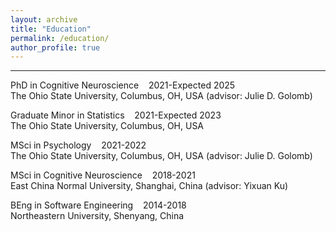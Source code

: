 ```yaml
---
layout: archive
title: "Education"
permalink: /education/
author_profile: true
---
```


---
PhD in Cognitive Neuroscience&nbsp;&nbsp;&nbsp;&nbsp;2021-Expected 2025  
The Ohio State University, Columbus, OH, USA (advisor: Julie D. Golomb)

Graduate Minor in Statistics&nbsp;&nbsp;&nbsp;&nbsp;2021-Expected 2023  
The Ohio State University, Columbus, OH, USA

MSci in Psychology&nbsp;&nbsp;&nbsp;&nbsp;2021-2022  
The Ohio State University, Columbus, OH, USA (advisor: Julie D. Golomb)

MSci in Cognitive Neuroscience&nbsp;&nbsp;&nbsp;&nbsp;2018-2021  
East China Normal University, Shanghai, China (advisor: Yixuan Ku)

BEng in Software Engineering&nbsp;&nbsp;&nbsp;&nbsp;2014-2018  
Northeastern University, Shenyang, China

